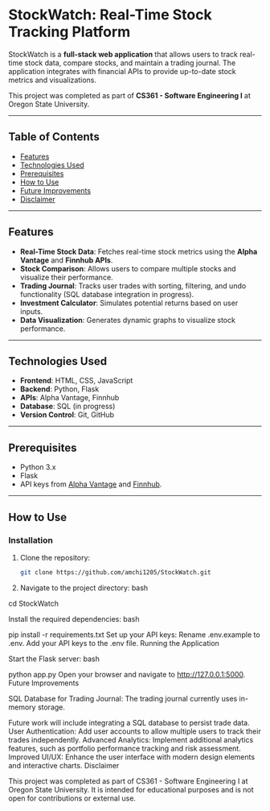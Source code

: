 # StockWatch: Real-Time Stock Tracking Platform

StockWatch is a **full-stack web application** that allows users to track real-time stock data, compare stocks, and maintain a trading journal. The application integrates with financial APIs to provide up-to-date stock metrics and visualizations.

This project was completed as part of **CS361 - Software Engineering I** at Oregon State University.

---

## Table of Contents
- [Features](#features)
- [Technologies Used](#technologies-used)
- [Prerequisites](#prerequisites)
- [How to Use](#how-to-use)
- [Future Improvements](#future-improvements)
- [Disclaimer](#disclaimer)

---

## Features
- **Real-Time Stock Data**: Fetches real-time stock metrics using the **Alpha Vantage** and **Finnhub APIs**.
- **Stock Comparison**: Allows users to compare multiple stocks and visualize their performance.
- **Trading Journal**: Tracks user trades with sorting, filtering, and undo functionality (SQL database integration in progress).
- **Investment Calculator**: Simulates potential returns based on user inputs.
- **Data Visualization**: Generates dynamic graphs to visualize stock performance.

---

## Technologies Used
- **Frontend**: HTML, CSS, JavaScript
- **Backend**: Python, Flask
- **APIs**: Alpha Vantage, Finnhub
- **Database**: SQL (in progress)
- **Version Control**: Git, GitHub

---

## Prerequisites
- Python 3.x
- Flask
- API keys from [Alpha Vantage](https://www.alphavantage.co/support/#api-key) and [Finnhub](https://finnhub.io/).

---

## How to Use
### Installation
1. Clone the repository:
   ```bash
   git clone https://github.com/amchi1205/StockWatch.git

2. Navigate to the project directory:
bash

cd StockWatch

Install the required dependencies:
bash

pip install -r requirements.txt
Set up your API keys:
Rename .env.example to .env.
Add your API keys to the .env file.
Running the Application

Start the Flask server:
bash

python app.py
Open your browser and navigate to http://127.0.0.1:5000.
Future Improvements

SQL Database for Trading Journal: The trading journal currently uses in-memory storage. 

Future work will include integrating a SQL database to persist trade data.
User Authentication: Add user accounts to allow multiple users to track their trades independently.
Advanced Analytics: Implement additional analytics features, such as portfolio performance tracking and risk assessment.
Improved UI/UX: Enhance the user interface with modern design elements and interactive charts.
Disclaimer

This project was completed as part of CS361 - Software Engineering I at Oregon State University. It is intended for educational purposes and is not open for contributions or external use.


